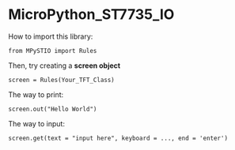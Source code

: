 # MicroPython_ST7735_IO

How to import this library:

```from MPySTIO import Rules```

Then, try creating a **screen object**

```screen = Rules(Your_TFT_Class)```

The way to print:

```screen.out("Hello World")```

The way to input:

```screen.get(text = "input here", keyboard = ..., end = 'enter')```
